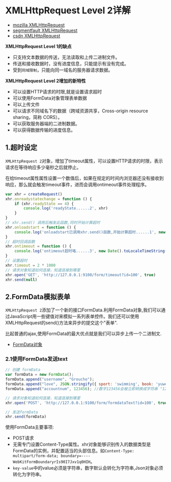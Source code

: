 # XMLHttpRequest Level 2详解

- [mozilla XMLHttpRequest](https://developer.mozilla.org/zh-CN/docs/Web/API/XMLHttpRequest)
- [segmentfault XMLHttpRequest](https://segmentfault.com/a/1190000004322487)
- [csdn XMLHttpRequest](https://blog.csdn.net/liujie19901217/article/details/51137263)

**XMLHttpRequest Level 1的缺点**

- 只支持文本数据的传送，无法读取和上传二进制文件。
- 传送和接收数据时，没有进度信息，只能提示有没有完成。
- 受到`同域限制`，只能向同一域名的服务器请求数据。

**XMLHttpRequest Level 2增加的新特性**

- 可以设置HTTP请求的时限,就是设置请求超时
- 可以使用FormData对象管理表单数据
- 可以上传文件
- 可以请求不同域名下的数据（跨域资源共享，Cross-origin resource sharing，简称 CORS）。
- 可以获取服务器端的二进制数据。
- 可以获得数据传输的进度信息。

## 1.超时设定

`XMLHttpRequest 2`对象，增加了timeout属性，可以设置HTTP请求的时限，表示请求在等待响应多少毫秒之后就停止。

在给timeout属性属性设置一个数值后，如果在规定的时间内浏览器还没有接收到响应，那么就会触发timeout事件，进而会调用ontimeout事件处理程序。

```javascript
var xhr = createRequest()
xhr.onreadystatechange = function () {
    if (xhr.readyState == 4) {
        console.log('readyState......2', xhr)
    }
}
// xhr.send() 调用后触发此函数,同时开始计算超时
xhr.onloadstart = function () {
    console.log('onloadstart已调用xhr.send()函数,开始计算超时......1', new Date().toLocaleTimeString())
}
// 超时回调函数
xhr.ontimeout = function () {
    console.log('ontimeout超时咯......3', new Date().toLocaleTimeString())
}
// 设置超时
xhr.timeout = 2 * 1000
// 请求对象知道如何连接，知道连接到哪里
xhr.open('GET', 'http://127.0.0.1:9100/form/timeout?id=100', true)
xhr.send(null)
```

## 2.FormData模拟表单

`XMLHttpRequest 2`添加了一个新的接口FormData.利用FormData对象,我们可以通过JavaScript用一些键值对来模拟一系列表单控件。我们还可以使用XMLHttpRequest的send()方法来异步的提交这个"表单".

比起普通的ajax,使用FormData的最大优点就是我们可以异步上传一个二进制文.

- [FormData对象](https://developer.mozilla.org/zh-CN/docs/Web/API/FormData/Using_FormData_Objects)

### 2.1使用FormData发送text

```javascript
// 创建 formData
var formData = new FormData();
formData.append("username", "Groucho");
formData.append("love", JSON.stringify({ sport: 'swimming', book: 'yuwen' }));
formData.append("accountnum", 123456); //数字123456会被立即转换成字符串 "123456"

// 请求对象知道如何连接，知道连接到哪里
xhr.open('POST', 'http://127.0.0.1:9100/form/formdataText?id=100', true)

// 发送formData
xhr.send(formData)
```

使用FormData主要事项:

- POST请求
- 无需专门设置Content-Type属性。xhr对象能够识别传入的数据类型是FormData的实例，并配置适当的头部信息。如`Content-Type: multipart/form-data; boundary=----WebKitFormBoundaryrIs90I7Jxv1q0HIH`。
- `key-value`中的value必须是字符串，数字默认会转化为字符串,Json对象必须转化为字符串。

